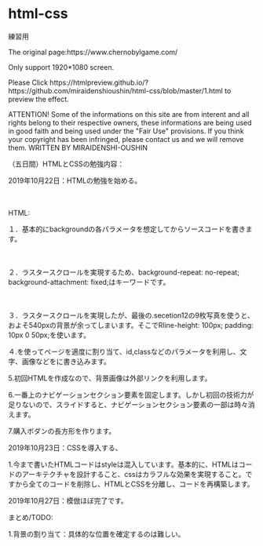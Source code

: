 # html-css  
練習用  
<p>The original page:https://www.chernobylgame.com/  </p>
<p>Only support 1920*1080 screen.  </p>
<p>Please Click https://htmlpreview.github.io/?https://github.com/miraidenshioushin/html-css/blob/master/1.html to preview the effect.  </p>
<p>ATTENTION!  Some of the informations on this site are from interent and all rights belong to their respective owners, these   informations are being used in good faith and being used under the "Fair Use" provisions. If you think your copyright has been   infringed, please contact us and we will remove them. WRITTEN BY MIRAIDENSHI-OUSHIN  </p>

<p>（五日間）HTMLとCSSの勉強内容：</p>
<p>2019年10月22日：HTMLの勉強を始める。</p>
　　<p>HTML:</p>
<p>１．基本的にbackgroundの各パラメータを想定してからソースコードを書きます。</p>　　
<p>２．ラスタースクロールを実現するため、background-repeat: no-repeat;　　background-attachment: fixed;はキーワードです。　</p>　
<p>３．ラスタースクロールを実現したが、最後の.secetion12の9枚写真を使うと、およそ540pxの背景が余ってしまいます。そこでRline-height: 100px;  padding: 10px 0 50px;を使います。</p>
<p>４.を使ってページを適度に割り当て、id,classなどのパラメータを利用し、文字、画像などをに書き込みます。</p>
<p>5.初回HTMLを作成なので、背景画像は外部リンクを利用します。</p>
<p>6.一番上のナビゲーションセクション要素を固定します。しかし初回の技術力が足りないので、スライドすると、ナビゲーションセクション要素の一部は時々消えます。</p>
<p>7.購入ボダンの長方形を作ります。</p>
<p>2019年10月23日：CSSを導入する、</p>
 <p>1.今まで書いたHTMLコードはstyleは混入しています。基本的に、HTMLはコードのアーキテクチャを設計すること、cssはカラフルな効果を実現すること。ですから全てのコードを削除し、HTMLとCSSを分離し、コードを再構築します。</p> 
<p>2019年10月27日：模倣ほぼ完了です。</p>
<p>まとめ/TODO:
<p>1.背景の割り当て：具体的な位置を確定するのは難しい。</p>
